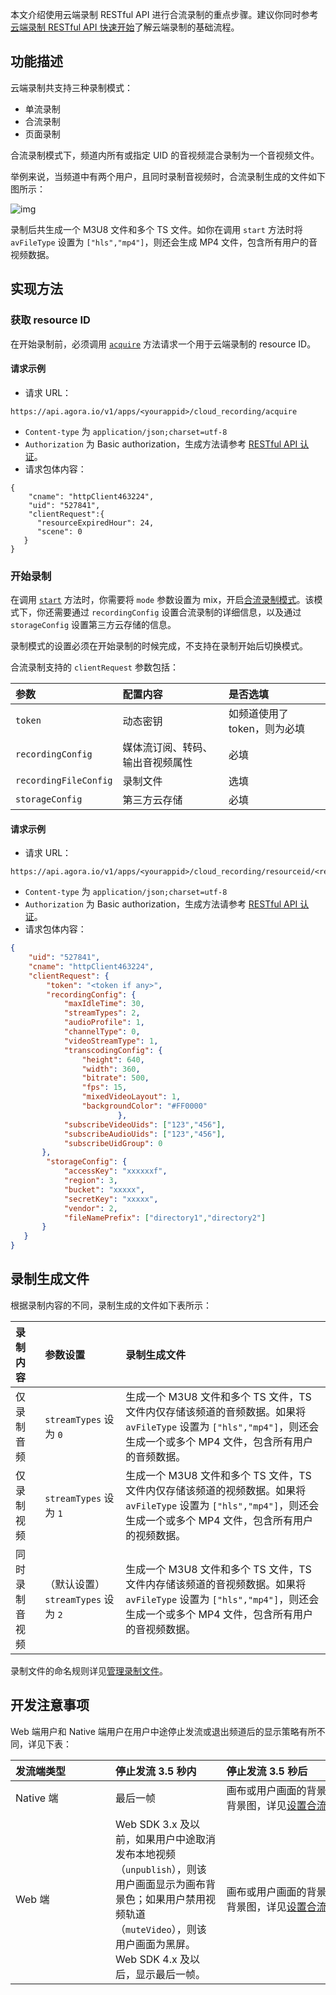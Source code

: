 本文介绍使用云端录制 RESTful API 进行合流录制的重点步骤。建议你同时参考[云端录制 RESTful API 快速开始](https://docs.agora.io/cn/cloud-recording/cloud_recording_rest)了解云端录制的基础流程。

## 功能描述

云端录制共支持三种录制模式：

- 单流录制
- 合流录制
- 页面录制

合流录制模式下，频道内所有或指定 UID 的音视频混合录制为一个音视频文件。

举例来说，当频道中有两个用户，且同时录制音视频时，合流录制生成的文件如下图所示：

![img](/Users/cy/Downloads/未命名表单.svg)

录制后共生成一个 M3U8 文件和多个 TS 文件。如你在调用 `start` 方法时将 `avFileType` 设置为 `["hls","mp4"]`，则还会生成 MP4 文件，包含所有用户的音视频数据。

## 实现方法

### 获取 resource ID

在开始录制前，必须调用 [`acquire`](https://docs.agora.io/cn/cloud-recording/cloud_recording_api_rest?platform=RESTful#acquire) 方法请求一个用于云端录制的 resource ID。

#### 请求示例

- 请求 URL：
```
https://api.agora.io/v1/apps/<yourappid>/cloud_recording/acquire
```

- `Content-type` 为 `application/json;charset=utf-8`
- `Authorization` 为 Basic authorization，生成方法请参考 [RESTful API 认证](https://docs.agora.io/cn/faq/restful_authentication)。
- 请求包体内容：

```
{
    "cname": "httpClient463224",
    "uid": "527841",
    "clientRequest":{
      "resourceExpiredHour": 24,
      "scene": 0
   }
}
```

### 开始录制

在调用 [`start`](https://docs.agora.io/cn/cloud-recording/cloud_recording_api_rest?platform=RESTful#start) 方法时，你需要将 `mode` 参数设置为 mix，开启[合流录制模式](https://docs.agora.io/cn/Agora%20Platform/composite_recording_mode)。该模式下，你还需要通过 `recordingConfig` 设置合流录制的详细信息，以及通过 `storageConfig` 设置第三方云存储的信息。

<div class="alert note">录制模式的设置必须在开始录制的时候完成，不支持在录制开始后切换模式。</div>

合流录制支持的 `clientRequest` 参数包括：

| 参数                  | 配置内容                         | 是否选填                     |
| :-------------------- | :------------------------------- | :--------------------------- |
| `token`               | 动态密钥                         | 如频道使用了 token，则为必填 |
| `recordingConfig`     | 媒体流订阅、转码、输出音视频属性 | 必填                         |
| `recordingFileConfig` | 录制文件                         | 选填                         |
| `storageConfig`       | 第三方云存储                     | 必填                         |

#### 请求示例

- 请求 URL：

```
https://api.agora.io/v1/apps/<yourappid>/cloud_recording/resourceid/<resourceid>/mode/mix/start
```

- `Content-type` 为 `application/json;charset=utf-8`
- `Authorization` 为 Basic authorization，生成方法请参考 [RESTful API 认证](https://docs.agora.io/cn/faq/restful_authentication)。
- 请求包体内容：

```json
{
    "uid": "527841",
    "cname": "httpClient463224",
    "clientRequest": {
        "token": "<token if any>",
        "recordingConfig": {
            "maxIdleTime": 30,
            "streamTypes": 2,
            "audioProfile": 1,
            "channelType": 0, 
            "videoStreamType": 1, 
            "transcodingConfig": {
                "height": 640, 
                "width": 360,
                "bitrate": 500, 
                "fps": 15, 
                "mixedVideoLayout": 1,
                "backgroundColor": "#FF0000"
                        },
            "subscribeVideoUids": ["123","456"], 
            "subscribeAudioUids": ["123","456"],
            "subscribeUidGroup": 0
       }, 
        "storageConfig": {
            "accessKey": "xxxxxxf",
            "region": 3,
            "bucket": "xxxxx",
            "secretKey": "xxxxx",
            "vendor": 2,
            "fileNamePrefix": ["directory1","directory2"]
       }
   }
}
```

## <a name="generated_files"></a>录制生成文件

根据录制内容的不同，录制生成的文件如下表所示：

| 录制内容       | 参数设置                           | 录制生成文件                                                 |
| :------------- | :--------------------------------- | :----------------------------------------------------------- |
| 仅录制音频     | `streamTypes` 设为 `0`             | 生成一个 M3U8 文件和多个 TS 文件，TS 文件内仅存储该频道的音频数据。如果将 `avFileType` 设置为 `["hls","mp4"]`，则还会生成一个或多个 MP4 文件，包含所有用户的音频数据。 |
| 仅录制视频     | `streamTypes` 设为 `1`             | 生成一个 M3U8 文件和多个 TS 文件，TS 文件内仅存储该频道的视频数据。如果将 `avFileType` 设置为 `["hls","mp4"]`，则还会生成一个或多个 MP4 文件，包含所有用户的视频数据。 |
| 同时录制音视频 | （默认设置）`streamTypes` 设为 `2` | 生成一个 M3U8 文件和多个 TS 文件，TS 文件内存储该频道的音视频数据。如果将 `avFileType` 设置为 `["hls","mp4"]`，则还会生成一个或多个 MP4 文件，包含所有用户的音视频数据。 |

录制文件的命名规则详见[管理录制文件](https://docs.agora.io/cn/cloud-recording/cloud_recording_manage_files)。

<a name="Considerations"></a>

## 开发注意事项

Web 端用户和 Native 端用户在用户中途停止发流或退出频道后的显示策略有所不同，详见下表：

| <span style="white-space:nowrap;">发流端类型&emsp;&emsp;&emsp;&emsp;</span> | <span style="white-space:nowrap;">停止发流 3.5 秒内&emsp;&emsp;</span> | <span style="white-space:nowrap;">停止发流 3.5 秒后&emsp;&emsp;&emsp;&emsp;</span> | <span style="white-space:nowrap;">退出频道&emsp;&emsp;&emsp;&emsp;</span> |
| :----------------------------------------------------------- | :----------------------------------------------------------- | :----------------------------------------------------------- | :----------------------------------------------------------- |
| Native 端                                                    | 最后一帧                                                     | 画布或用户画面的背景色或背景图，详见[设置合流布局](./cloud_recording_layout?platform=RESTful#background) | 画布背景色或背景图                                           |
| Web 端                                                       | Web SDK 3.x 及以前，如果用户中途取消发布本地视频（`unpublish`），则该用户画面显示为画布背景色；如果用户禁用视频轨道（`muteVideo`），则该用户画面为黑屏。Web SDK 4.x 及以后，显示最后一帧。 | 画布或用户画面的背景色或背景图，详见[设置合流布局](./cloud_recording_layout?platform=RESTful#background) | 画布背景色或背景图                                           |

 